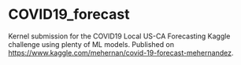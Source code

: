 # COVID19_forecast
Kernel submission for the COVID19 Local US-CA Forecasting Kaggle challenge using plenty of ML models. Published on https://www.kaggle.com/mehernan/covid-19-forecast-mehernandez.
